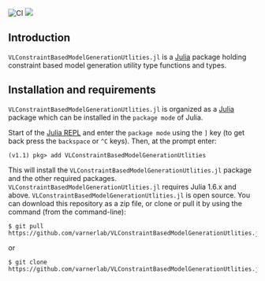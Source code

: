 ![CI](https://github.com/varnerlab/VLConstraintBasedModelGenerationUtlities.jl/workflows/CI/badge.svg?branch=main)
[![](https://img.shields.io/badge/docs-stable-blue.svg)](https://varnerlab.github.io/VLConstraintBasedModelGenerationUtilities.jl/stable)

## Introduction
``VLConstraintBasedModelGenerationUtlities.jl`` is a [Julia](https://julialang.org/downloads/) package holding constraint based model generation utility type functions and types. 

## Installation and requirements
``VLConstraintBasedModelGenerationUtlities.jl`` is organized as a [Julia](http://julialang.org) package which can be installed in the ``package mode`` of Julia.

Start of the [Julia REPL](https://docs.julialang.org/en/v1/stdlib/REPL/index.html) and enter the ``package mode`` using the ``]`` key (to get back press the ``backspace`` or ``^C`` keys). Then, at the prompt enter:

    (v1.1) pkg> add VLConstraintBasedModelGenerationUtlities

This will install the ``VLConstraintBasedModelGenerationUtlities.jl`` package and the other required packages. ``VLConstraintBasedModelGenerationUtlities.jl`` requires Julia 1.6.x and above.
``VLConstraintBasedModelGenerationUtlities.jl`` is open source. You can download this repository as a zip file, or clone or pull it by using the command (from the command-line):

	$ git pull https://github.com/varnerlab/VLConstraintBasedModelGenerationUtlities.jl.git

or

	$ git clone https://github.com/varnerlab/VLConstraintBasedModelGenerationUtlities.jl.git

